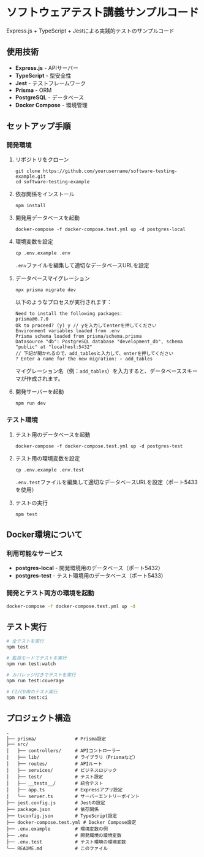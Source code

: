 # ソフトウェアテスト講義サンプルコード

Express.js + TypeScript + Jestによる実践的テストのサンプルコード

## 使用技術

- **Express.js** - APIサーバー
- **TypeScript** - 型安全性
- **Jest** - テストフレームワーク
- **Prisma** - ORM
- **PostgreSQL** - データベース
- **Docker Compose** - 環境管理

## セットアップ手順

### 開発環境

1. リポジトリをクローン
   ```
   git clone https://github.com/yourusername/software-testing-example.git
   cd software-testing-example
   ```

2. 依存関係をインストール
   ```
   npm install
   ```

3. 開発用データベースを起動
   ```
   docker-compose -f docker-compose.test.yml up -d postgres-local
   ```

4. 環境変数を設定
   ```
   cp .env.example .env
   ```
   `.env`ファイルを編集して適切なデータベースURLを設定

5. データベースマイグレーション
   ```
   npx prisma migrate dev
   ```
   
   以下のようなプロセスが実行されます：
   ```
   Need to install the following packages:
   prisma@6.7.0
   Ok to proceed? (y) y // yを入力してenterを押してください
   Environment variables loaded from .env
   Prisma schema loaded from prisma/schema.prisma
   Datasource "db": PostgreSQL database "development_db", schema "public" at "localhost:5432"
   // 下記が聞かれるので、add_tablesと入力して、enterを押してください
   ? Enter a name for the new migration: › add_tables
   ```
   
   マイグレーション名（例：`add_tables`）を入力すると、データベーススキーマが作成されます。

6. 開発サーバーを起動
   ```
   npm run dev
   ```

### テスト環境

1. テスト用のデータベースを起動
   ```
   docker-compose -f docker-compose.test.yml up -d postgres-test
   ```

2. テスト用の環境変数を設定
   ```
   cp .env.example .env.test
   ```
   `.env.test`ファイルを編集して適切なデータベースURLを設定（ポート5433を使用）

3. テストの実行
   ```
   npm test
   ```

## Docker環境について

### 利用可能なサービス

- **postgres-local** - 開発環境用のデータベース（ポート5432）
- **postgres-test** - テスト環境用のデータベース（ポート5433）

### 開発とテスト両方の環境を起動

```bash
docker-compose -f docker-compose.test.yml up -d
```

## テスト実行

```bash
# 全テストを実行
npm test

# 監視モードでテストを実行
npm run test:watch

# カバレッジ付きでテストを実行
npm run test:coverage

# CI/CD用のテスト実行
npm run test:ci
```

## プロジェクト構造

```
.
├── prisma/              # Prisma設定
├── src/
│   ├── controllers/     # APIコントローラー
│   ├── lib/             # ライブラリ（Prismaなど）
│   ├── routes/          # APIルート
│   ├── services/        # ビジネスロジック
│   ├── test/            # テスト設定
│   ├── __tests__/       # 統合テスト
│   ├── app.ts           # Expressアプリ設定
│   └── server.ts        # サーバーエントリーポイント
├── jest.config.js       # Jestの設定
├── package.json         # 依存関係
├── tsconfig.json        # TypeScript設定
├── docker-compose.test.yml # Docker Compose設定
├── .env.example         # 環境変数の例
├── .env                 # 開発環境の環境変数
├── .env.test            # テスト環境の環境変数
└── README.md            # このファイル
``` 